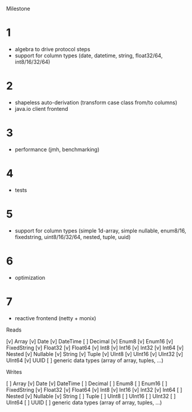 Milestone

# 1

- algebra to drive protocol steps
- support for column types (date, datetime, string, float32/64, int8/16/32/64)

# 2

- shapeless auto-derivation (transform case class from/to columns)
- java.io client frontend

# 3
- performance (jmh, benchmarking)

# 4
- tests
 
# 5

- support for column types (simple 1d-array, simple nullable, enum8/16, fixedstring, uint8/16/32/64, nested, tuple, uuid)

# 6
- optimization

# 7
- reactive frontend (netty + monix)

Reads

[v] Array
[v] Date
[v] DateTime
[ ] Decimal
[v] Enum8
[v] Enum16
[v] FixedString
[v] Float32
[v] Float64
[v] Int8
[v] Int16
[v] Int32
[v] Int64
[v] Nested
[v] Nullable
[v] String
[v] Tuple
[v] UInt8
[v] UInt16
[v] UInt32
[v] UInt64
[v] UUID
[ ] generic data types (array of array, tuples, ...)

Writes

[ ] Array
[v] Date
[v] DateTime
[ ] Decimal
[ ] Enum8
[ ] Enum16
[ ] FixedString
[v] Float32
[v] Float64
[v] Int8
[v] Int16
[v] Int32
[v] Int64
[ ] Nested
[v] Nullable
[v] String
[ ] Tuple
[ ] UInt8
[ ] UInt16
[ ] UInt32
[ ] UInt64
[ ] UUID
[ ] generic data types (array of array, tuples, ...)